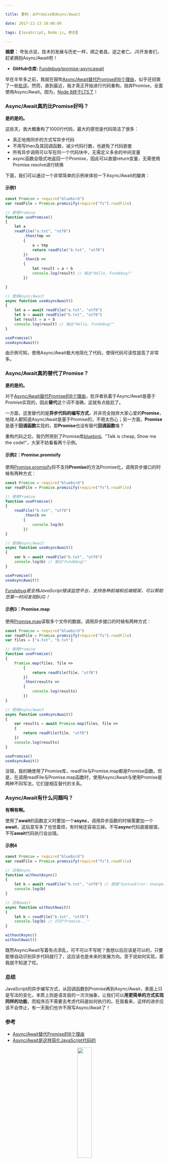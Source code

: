 ```yaml
---

title: 重构：从Promise到Async/Await

date: 2017-12-13 10:00:00

tags: [JavaScript, Node.js, 原创]

---
```


**摘要：** 夸张点说，技术的发展与历史一样，顺之者昌，逆之者亡。JS开发者们，赶紧拥抱Async/Await吧！

<!-- more -->

- **GitHub仓库:** [Fundebug/promise-asyncawait](https://github.com/Fundebug/promise-asyncawait)

早在半年多之前，我就在鼓吹[Async/Await替代Promise的6个理由](https://blog.fundebug.com/2017/04/04/nodejs-async-await/)，似乎还招致了一些[批评](https://cnodejs.org/topic/58e4914e43ee7e7106c13541)。然而，直到最近，我才真正开始进行代码重构，抛弃Promise，全面使用Async/Await。因为，[Node 8终于LTS了](https://nodejs.org/en/blog/release/v8.9.0/)！


### Async/Await真的比Promise好吗？

**是的是的。**

这些天，我大概重构了1000行代码，最大的感觉是代码简洁了很多：

- 真正地用同步的方式写异步代码
- 不用写then及其回调函数，减少代码行数，也避免了代码嵌套
- 所有异步调用可以写在同一个代码块中，无需定义多余的中间变量
- async函数会隐式地返回一个Promise，因此可以直接return变量，无需使用Promise.resolve进行转换

下面，我们可以通过一个非常简单的示例来体验一下Async/Await的酸爽：

#### 示例1

```javascript
const Promise = require("bluebird")
var readFile = Promise.promisify(require("fs").readFile)

// 使用Promise
function usePromise()
{
    let a
    readFile("a.txt", "utf8")
        .then(tmp =>
        {
            a = tmp
            return readFile("b.txt", "utf8")
        })
        .then(b =>
        {
            let result = a + b
            console.log(result) // 输出"Hello, Fundebug!"
        })

}

// 使用Async/Await
async function useAsyncAwait()
{
    let a = await readFile("a.txt", "utf8")
    let b = await readFile("b.txt", "utf8")
    let result = a + b
    console.log(result) // 输出"Hello, Fundebug!"
}

usePromise()
useAsyncAwait()
```

由示例可知，使用Async/Await极大地简化了代码，使得代码可读性提高了非常多。

### Async/Await真的替代了Promise？

**是的是的。**

对于[Async/Await替代Promise的6个理由](https://blog.fundebug.com/2017/04/04/nodejs-async-await/)，批评者执着于Async/Await是基于Promise实现的，因此**替代**这个词不准确，这就有点尴尬了。

一方面，这里替代的是**异步代码的编写方式**，并非完全抛弃大家心爱的**Promise**，地球人都知道Async/Await是基于Promise的，不用太伤心；另一方面，**Promise**是基于**回调函数**实现的，那**Promise**也没有替代**回调函数**咯？

重构代码之后，我仍然用到了Promise库[bluebird](http://bluebirdjs.com/docs/getting-started.html)。"Talk is cheap, Show me the code!"，大家不妨看看两个示例。

#### 示例2：Promise.promisify

使用[Promise.promisify](http://bluebirdjs.com/docs/api/promise.promisify.html)将不支持**Promise**的方法Promise化，调用异步接口的时候有两种方式：

```javascript
const Promise = require("bluebird")
var readFile = Promise.promisify(require("fs").readFile)

// 使用Promise
function usePromise()
{
    readFile("b.txt", "utf8")
        .then(b =>
        {
            console.log(b)
        })
}

// 使用Async/Await
async function useAsyncAwait()
{
    var b = await readFile("b.txt", "utf8")
    console.log(b) // 输出"Fundebug!"
}

usePromise()
useAsyncAwait()
```

*[Fundebug](https://fundebug.com)是全栈JavaScript错误监控平台，支持各种前端和后端框架，可以帮助您第一时间发现BUG！*

#### 示例3：Promise.map

使用[Promise.map](http://bluebirdjs.com/docs/api/promise.map.html)读取多个文件的数据，调用异步接口的时候有两种方式：

```javascript
const Promise = require("bluebird")
var readFile = Promise.promisify(require("fs").readFile)
var files = ["a.txt", "b.txt"]

// 使用Promise
function usePromise()
{
    Promise.map(files, file =>
        {
            return readFile(file, "utf8")
        })
        .then(results =>
        {
            console.log(results)
        })
}

// 使用Async/Await
async function useAsyncAwait()
{
    var results = await Promise.map(files, file =>
    {
        return readFile(file, "utf8")
    })
    console.log(results)
}

usePromise()
useAsyncAwait()
```

没错，我的确使用了Promise库，readFile与Promise.map都是Promise函数。但是，在调用readFile与Promise.map函数时，使用Async/Await与使用Promise是两种不同写法，它们是相互替代的关系。

### Async/Await有什么问题吗？

**有啊有啊。**

使用了**await**的函数定义时要加一个**async**，调用异步函数的时候需要加一个**await**，这玩意写多了也觉着烦，有时候还容易忘掉。不写**async**代码直接报错，不写**await**代码执行会出错。

#### 示例4

```javascript
const Promise = require("bluebird")
var readFile = Promise.promisify(require("fs").readFile)

// 没有Async
function withoutAsync()
{
    let b = await readFile("b.txt", "utf8") // 报错"SyntaxError: Unexpected identifier"
    console.log(b) 
}

// 没有await
async function withoutAwait()
{
    let b = readFile("b.txt", "utf8")
    console.log(b) // 打印"Promise..."
}

withoutAsync()
withoutAwait()
```

既然Async/Await写着有点添乱，可不可以不写呢？我想以后应该是可以的，只要能够自动识别异步代码就行了，这应该也是未来的发展方向。至于说如何实现，那我就不知道了哎。


### 总结

JavaScript的异步编写方式，从回调函数到Promise再到Async/Await，表面上只是写法的变化，本质上则是语言层的一次次抽象，让我们可以**用更简单的方式实现同样的功能**，而程序员不需要去考虑代码是如何执行的。在我看来，这样的进步应该不会停止，有一天我们也许不用写Async/Await了！

### 参考

- [Async/Await替代Promise的6个理由](https://blog.fundebug.com/2017/04/04/nodejs-async-await/)
- [Async/Await是这样简化JavaScript代码的](https://blog.fundebug.com/2017/10/16/async-await-simplify-javascript/)




<div style="text-align: center;">
<img style="width:30%;" src="https://blog.fundebug.com/images/qq_bug.JPG" />
</div>